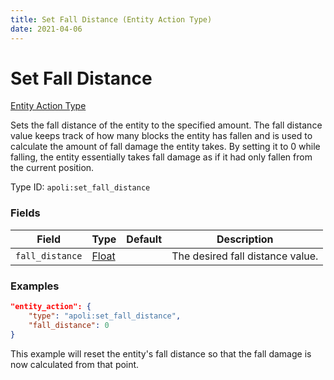 ```yaml
---
title: Set Fall Distance (Entity Action Type)
date: 2021-04-06
---
```


# Set Fall Distance

[Entity Action Type](../entity_action_types.md)

Sets the fall distance of the entity to the specified amount. The fall distance value keeps track of how many blocks the entity has fallen and is used to calculate the amount of fall damage the entity takes. By setting it to 0 while falling, the entity essentially takes fall damage as if it had only fallen from the current position.

Type ID: `apoli:set_fall_distance`

### Fields

Field           | Type                            | Default | Description
----------------|---------------------------------|---------|------------
`fall_distance` | [Float](../data_types/float.md) |         | The desired fall distance value.

### Examples

```json
"entity_action": {
    "type": "apoli:set_fall_distance",
    "fall_distance": 0
}
```

This example will reset the entity's fall distance so that the fall damage is now calculated from that point.
